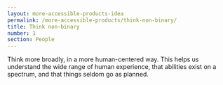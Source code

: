 ```yaml
---
layout: more-accessible-products-idea
permalink: /more-accessible-products/think-non-binary/
title: Think non-binary
number: 1
section: People
---
```


Think more broadly, in a more human-centered way. This helps us understand the wide range of human experience, that abilities exist on a spectrum, and that things seldom go as planned.